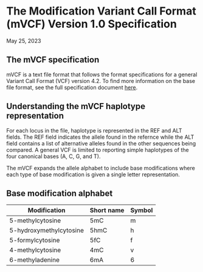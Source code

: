 # The Modification Variant Call Format (mVCF) Version 1.0 Specification

May 25, 2023

## The mVCF specification
mVCF is a text file format that follows the format specifications for a general Variant Call Format (VCF) version 4.2. To find more information on the base file format, see the full specification document [here](https://samtools.github.io/hts-specs/VCFv4.2.pdf). 

## Understanding the mVCF haplotype representation
For each locus in the file, haplotype is represented in the REF and ALT fields. The REF field indicates the allele found in the refernce while the ALT field contains a list of alternative alleles found in the other sequences being compared. A general VCF is limited to reporting simple haplotypes of the four canonical bases (A, C, G, and T). 

The mVCF expands the allele alphabet to include base modifications where each type of base modification is given a single letter representation.

## Base modification alphabet

| Modification | Short name | Symbol |
| ------------ | ---------- | ------ |
| 5-methylcytosine | 5mC    | m      |
| 5-hydroxymethylcytosine | 5hmC | h |
| 5-formylcytosine | 5fC    | f      |
| 4-methylcytosine | 4mC    | v      |
| 6-methyladenine | 6mA     | 6      |
